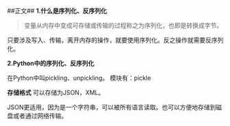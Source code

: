 ##正文##
**1.什么是序列化、反序列化**
> 变量从内存中变成可存储或传输的过程称之为序列化，也即是转换成字节。

只要涉及写入、传输，离开内存的操作，就要使用序列化。反之操作就需要反序列化。

**2.Python中的序列化、反序列化**

在Python中叫pickling、unpickling。
模块有：pickle
	

**存储格式**
可以存储为JSON，XML。

JSON更适用，因为是一个字符串，可以被所有语言读取。也可以方便地存储到磁盘或者通过网络传输。

